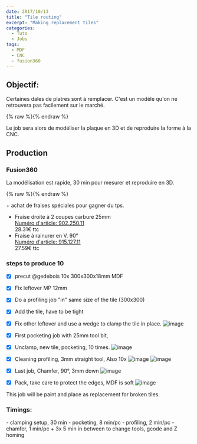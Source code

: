 ```yaml
---
date: 2017/10/13
title: "Tile routing"
excerpt: "Making replacement tiles"
categories:
  - Tuto
  - Jobs
tags:
  - MDF
  - CNC
  - fusion360
---
```


## Objectif:
Certaines dales de platres sont à remplacer. C'est un modèle qu'on ne retrouvera pas facilement sur le marché.

{% raw %}<img src="https://user-images.githubusercontent.com/12049360/31553168-d2fb24b2-b039-11e7-825d-806273f62d7b.png
" alt="">{% endraw %}

Le job sera alors de modéliser la plaque en 3D et de reproduire la forme à la CNC.

## Production
### Fusion360

La modélisation est rapide, 30 min pour mesurer et reproduire en 3D.

{% raw %}<img src="https://user-images.githubusercontent.com/12049360/31553349-7f0fcc94-b03a-11e7-97a4-1cbe2d060ddc.png
" alt="">{% endraw %}

\+ achat de fraises spéciales pour gagner du tps.
+ Fraise droite à 2 coupes carbure 25mm  
[Numéro d'article: 902.250.11](http://www.garnotec.be/product/FR/133)  
28.31€ ttc
+ Fraise à rainurer en V. 90°    
[Numéro d'article: 915.127.11](http://www.garnotec.be/product/FR/347)  
27.59€ ttc



### steps to produce 10

- [x] precut @gedebois 10x 300x300x18mm MDF
- [x] Fix leftover MP 12mm
- [x] Do a profiling job "in" same size of the tile (300x300)
- [x] Add the tile, have to be tight
- [x] Fix other leftover and use a wedge to clamp the tile in place.
![image](https://user-images.githubusercontent.com/12049360/32214227-698569dc-be1e-11e7-9c00-c572978f1b18.png)

- [x] First pocketing job with 25mm tool bit,
- [x] Unclamp, new tile, pocketing, 10 times.
![image](https://user-images.githubusercontent.com/12049360/32214749-2c9dbb62-be20-11e7-9d08-3a107a44d226.png)

- [x] Cleaning profiling, 3mm straight tool, Also 10x
![image](https://user-images.githubusercontent.com/12049360/32214914-a4281b82-be20-11e7-97f5-8da2cb7d6ad8.png)
![image](https://user-images.githubusercontent.com/12049360/32214919-a94a84ce-be20-11e7-96ea-240a1d7b033a.png)

- [x] Last job, Chamfer, 90°, 3mm down
![image](https://user-images.githubusercontent.com/12049360/32214960-d5b75870-be20-11e7-8b2d-300beaa7b3d7.png)

- [x] Pack, take care to protect the edges, MDF is soft
![image](https://user-images.githubusercontent.com/12049360/32215022-ffe8755c-be20-11e7-963a-218fd7486cbc.png)

This job will be paint and place as replacement for broken tiles.

### Timings:
\- clamping setup, 30 min
\- pocketing, 8 min/pc
\- profiling, 2 min/pc
\- chamfer, 1 min/pc
\+ 3x 5 min in between to change tools, gcode and Z homing
